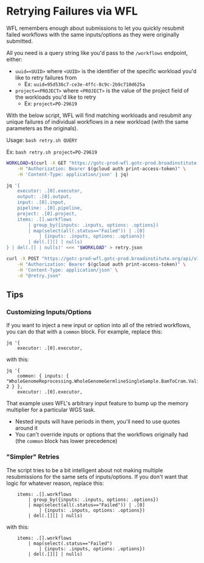 # Retrying Failures via WFL

WFL remembers enough about submissions to let you quickly resubmit failed
workflows with the same inputs/options as they were originally submitted.

All you need is a query string like you'd pass to the `/workflows` endpoint,
either:

- `uuid=<UUID>` where `<UUID>` is the identifier of the specific workload you'd
like to retry failures from
    - Ex: `uuid=95d536c7-ce3e-4ffc-8c9c-2b9c710d625a`
- `project=<PROJECT>` where `<PROJECT>` is the value of the project field of the
workloads you'd like to retry
    - Ex: `project=PO-29619`

With the below script, WFL will find matching workloads and resubmit any unique
failures of individual workflows in a new workload (with the same parameters as
the originals).

Usage: `bash retry.sh QUERY`

Ex: `bash retry.sh project=PO-29619`

```bash
WORKLOAD=$(curl -X GET "https://gotc-prod-wfl.gotc-prod.broadinstitute.org/api/v1/workload?$1" \
    -H "Authorization: Bearer $(gcloud auth print-access-token)" \
    -H 'Content-Type: application/json' | jq)

jq '{
    executor: .[0].executor,
    output: .[0].output,
    input: .[0].input,
    pipeline: .[0].pipeline,
    project: .[0].project,
    items: .[].workflows
        | group_by({inputs: .inputs, options: .options}) 
        | map(select(all(.status=="Failed")) | .[0]
            | {inputs: .inputs, options: .options})
        | del(.[][] | nulls)
} | del(.[] | nulls)' <<< "$WORKLOAD" > retry.json

curl -X POST "https://gotc-prod-wfl.gotc-prod.broadinstitute.org/api/v1/exec" \
    -H "Authorization: Bearer $(gcloud auth print-access-token)" \
    -H 'Content-Type: application/json' \
    -d "@retry.json"
```

## Tips

### Customizing Inputs/Options

If you want to inject a new input or option into all of the retried workflows,
you can do that with a `common` block. For example, replace this:

```
jq '{
    executor: .[0].executor,
```

with this:

```
jq '{
    common: { inputs: { "WholeGenomeReprocessing.WholeGenomeGermlineSingleSample.BamToCram.ValidateCram.memory_multiplier": 2 } },
    executor: .[0].executor,
```

That example uses WFL's arbitrary input feature to bump up the memory multiplier
for a particular WGS task.

- Nested inputs will have periods in them, you'll need to use quotes around it
- You can't override inputs or options that the workflows originally had (the
`common` block has lower precedence)


### "Simpler" Retries

The script tries to be a bit intelligent about not making multiple resubmissions
for the same sets of inputs/options. If you don't want that logic for whatever
reason, replace this:

```
    items: .[].workflows
        | group_by({inputs: .inputs, options: .options}) 
        | map(select(all(.status=="Failed")) | .[0]
            | {inputs: .inputs, options: .options})
        | del(.[][] | nulls)
```

with this:

```
    items: .[].workflows
        | map(select(.status=="Failed")
            | {inputs: .inputs, options: .options})
        | del(.[][] | nulls)
```
